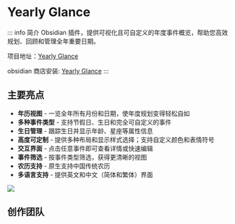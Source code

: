 # Yearly Glance

::: info 简介
Obsidian 插件，提供可视化且可自定义的年度事件概览，帮助您高效规划、回顾和管理全年重要日期。

项目地址：[Yearly Glance](https://github.com/Moyf/yearly-glance)

obsidian 商店安装: [Yearly Glance](https://obsidian.md/plugins?id=yearly-glance)
:::

## 主要亮点

- **年历视图** - 一览全年所有月份和日期，使年度规划变得轻松自如
- **多种事件类型** - 支持节假日、生日和完全可自定义的事件
- **生日管理** - 跟踪生日并显示年龄、星座等属性信息
- **高度可定制** - 提供多种布局和显示样式选择；支持自定义颜色和表情符号
- **交互界面** - 点击任意事件即可查看详情或快速编辑
- **事件筛选** - 按事件类型筛选，获得更清晰的视图
- **农历支持** - 原生支持中国传统农历
- **多语言支持** - 提供英文和中文（简体和繁体）界面

![](/images/doc/YG/overview-zh.webp)

## 创作团队

<script setup>
import { VPTeamMembers } from 'vitepress/theme'

const members = [
  {
    avatar: 'https://www.github.com/Moyf.png',
    name: 'Moy',
    title: 'Creator & Developer',
    links: [
      { icon: 'github', link: 'https://github.com/Moyf' },
      { icon: '', link: 'https://space.bilibili.com/585578' },
    ]
  },
  {
    avatar: 'https://www.github.com/RavenHogwarts.png',
    name: 'RavenHogwarts',
    title: 'Developer',
    links: [
      { icon: 'github', link: 'https://github.com/RavenHogwarts' },
      { icon: '', link: 'https://space.bilibili.com/343113645' }
    ]
  },
]
</script>

<VPTeamMembers size="small" :members="members" />